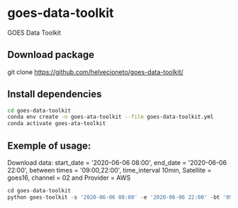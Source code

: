 # goes-data-toolkit
GOES Data Toolkit

## Download package
git clone https://github.com/helvecioneto/goes-data-toolkit/

## Install dependencies
```bash
cd goes-data-toolkit
conda env create -n goes-ata-toolkit --file goes-data-toolkit.yml
conda activate goes-ata-toolkit
```

## Exemple of usage:
Download data: start_date = '2020-06-06 08:00', end_date = '2020-06-06 22:00', between times = '09:00,22:00', time_interval 10min, Satellite = goes16, channel = 02 and Provider =  AWS

```python
cd goes-data-toolkit
python goes-toolkit -s '2020-06-06 08:00' -e '2020-06-06 22:00' -bt '09:00,22:00' -i 10min -sat goes16 -c 02 -p AWS download
```
